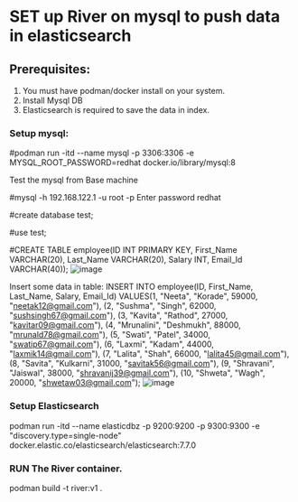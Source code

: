 <h1>SET up River on mysql to push data in elasticsearch</h1>

## Prerequisites:

1. You must have podman/docker install on your system.
2. Install Mysql DB
3. Elasticsearch is required to save the data in index.

### Setup mysql:

 #podman run -itd --name mysql -p 3306:3306 -e MYSQL_ROOT_PASSWORD=redhat docker.io/library/mysql:8 

  Test the mysql from Base machine

 #mysql -h 192.168.122.1 -u root -p
 Enter password redhat

 #create database test;

 #use test;
 
  #CREATE TABLE employee(ID INT PRIMARY KEY, First_Name VARCHAR(20), Last_Name VARCHAR(20), Salary INT, Email_Id VARCHAR(40));
  ![image](https://github.com/harshchoudhary727/rivermysql/assets/66783694/b8dcd17a-3b94-4583-bc57-658fe4188c19)


 Insert some data in table:
  INSERT INTO employee(ID, First_Name, Last_Name, Salary, Email_Id) VALUES(1, "Neeta", "Korade", 59000, "neetak12@gmail.com"), (2, "Sushma", "Singh", 62000, "sushsingh67@gmail.com"), (3, "Kavita", "Rathod", 27000, "kavitar09@gmail.com"), (4, "Mrunalini", "Deshmukh", 88000, "mrunald78@gmail.com"), (5, "Swati", "Patel", 34000, "swatip67@gmail.com"), (6, "Laxmi", "Kadam", 44000, "laxmik14@gmail.com"), (7, "Lalita", "Shah", 66000, "lalita45@gmail.com"), (8, "Savita", "Kulkarni", 31000, "savitak56@gmail.com"), (9, "Shravani", "Jaiswal", 38000, "shravanij39@gmail.com"), (10, "Shweta", "Wagh", 20000, "shwetaw03@gmail.com");
  ![image](https://github.com/harshchoudhary727/rivermysql/assets/66783694/94e0cafe-6a54-4b0c-a37c-51b1aec4b038)

 

 ### Setup Elasticsearch

 podman run -itd --name elasticdbz -p 9200:9200 -p 9300:9300 -e "discovery.type=single-node" docker.elastic.co/elasticsearch/elasticsearch:7.7.0


 ### RUN The River container.

 podman build -t river:v1 .

 








